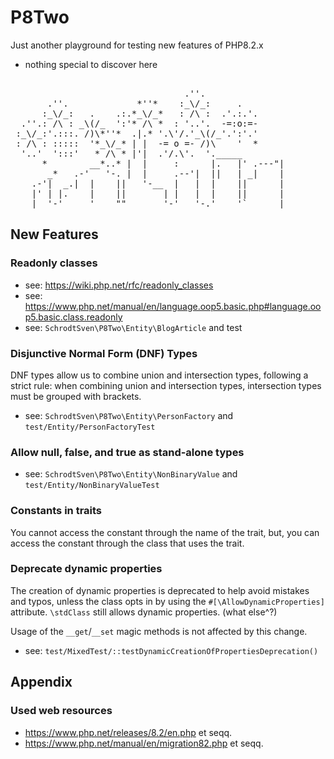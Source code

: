 # P8Two
Just another playground for testing new features of PHP8.2.x 
- nothing special to discover here   

<pre>

                                 .''.
       .''.             *''*    :_\/_:     .
      :_\/_:   .    .:.*_\/_*   : /\ :  .'.:.'.
  .''.: /\ : _\(/_  ':'* /\ *  : '..'.  -=:o:=-
 :_\/_:'.:::. /)\*''*  .|.* '.\'/.'_\(/_'.':'.'
 : /\ : :::::  '*_\/_* | |  -= o =- /)\    '  *
  '..'  ':::'   * /\ * |'|  .'/.\'.  '._____
      *        __*..* |  |     :      |.   |' .---"|
       _*   .-'   '-. |  |     .--'|  ||   | _|    |
    .-'|  _.|  |    ||   '-__  |   |  |    ||      |
    |' | |.    |    ||       | |   |  |    ||      |
 ___|  '-'     '    ""       '-'   '-.'    '`      |____    
</pre>



## New Features

### Readonly classes

- see: https://wiki.php.net/rfc/readonly_classes
- see: https://www.php.net/manual/en/language.oop5.basic.php#language.oop5.basic.class.readonly
- see: <code>SchrodtSven\P8Two\Entity\BlogArticle</code> and test


### Disjunctive Normal Form (DNF) Types 

DNF types allow us to combine union and intersection types, following a strict rule: when combining union and intersection types, intersection types must be grouped with brackets. 

- see: <code>SchrodtSven\P8Two\Entity\PersonFactory</code> and <code>test/Entity/PersonFactoryTest</code>

### Allow null, false, and true as stand-alone types

- see: <code>SchrodtSven\P8Two\Entity\NonBinaryValue</code> and <code>test/Entity/NonBinaryValueTest</code>

###  Constants in traits

You cannot access the constant through the name of the trait, but, you can access the constant through the class that uses the trait. 

### Deprecate dynamic properties

The creation of dynamic properties is deprecated to help avoid mistakes and typos, unless the class opts in by using the <code>#[\AllowDynamicProperties]</code> attribute. <code>\stdClass</code> still allows dynamic properties. (what else^?)

Usage of the <code>__get</code>/<code>__set</code> magic methods is not affected by this change.

- see: <code>test/MixedTest/::testDynamicCreationOfPropertiesDeprecation()</code>


## Appendix

### Used web resources

- https://www.php.net/releases/8.2/en.php et seqq.
- https://www.php.net/manual/en/migration82.php et seqq.